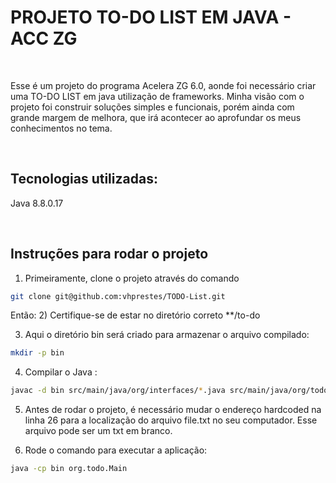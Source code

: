# PROJETO TO-DO LIST EM JAVA - ACC ZG
<br/>

Esse é um projeto do programa Acelera ZG 6.0, aonde foi necessário criar uma TO-DO LIST em java utilização de frameworks.
Minha visão com o projeto foi construir soluções simples e funcionais, porém ainda com grande margem de melhora, que irá acontecer ao aprofundar os meus conhecimentos no tema.

<br/>


## Tecnologias utilizadas:
Java 8.8.0.17
<br/>

<br/>


## Instruções para rodar o projeto

1) Primeiramente, clone o projeto através do comando 

````bash
git clone git@github.com:vhprestes/TODO-List.git
````

Então: 
2) Certifique-se de estar no diretório correto
**/to-do

3) Aqui o diretório bin será criado para armazenar o arquivo compilado:

````bash
mkdir -p bin
````
4) Compilar o Java :

````bash
javac -d bin src/main/java/org/interfaces/*.java src/main/java/org/todo/*.java
````

5) Antes de rodar o projeto, é necessário mudar o endereço hardcoded na linha 26 para a localização do arquivo file.txt no seu computador. Esse arquivo pode ser um txt em branco.

6) Rode o comando para executar a aplicação:
````bash
java -cp bin org.todo.Main
````

